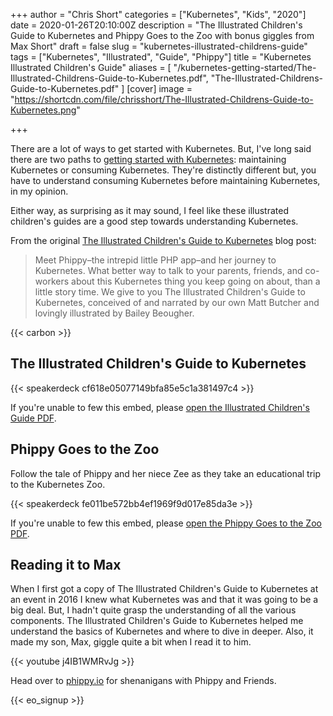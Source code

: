 +++
author = "Chris Short"
categories = ["Kubernetes", "Kids", "2020"]
date = 2020-01-26T20:10:00Z
description = "The Illustrated Children's Guide to Kubernetes and Phippy Goes to the Zoo with bonus giggles from Max Short"
draft = false
slug = "kubernetes-illustrated-childrens-guide"
tags = ["Kubernetes", "Illustrated", "Guide", "Phippy"]
title = "Kubernetes Illustrated Children's Guide"
aliases = [
  "/kubernetes-getting-started/The-Illustrated-Childrens-Guide-to-Kubernetes.pdf",
  "The-Illustrated-Childrens-Guide-to-Kubernetes.pdf"
]
[cover]
image = "https://shortcdn.com/file/chrisshort/The-Illustrated-Childrens-Guide-to-Kubernetes.png"

+++

There are a lot of ways to get started with Kubernetes. But, I've long said there are two paths to [getting started with Kubernetes](/kubernetes-getting-started/): maintaining Kubernetes or consuming Kubernetes. They're distinctly different but, you have to understand consuming Kubernetes before maintaining Kubernetes, in my opinion.

Either way, as surprising as it may sound, I feel like these illustrated children's guides are a good step towards understanding Kubernetes.

From the original [The Illustrated Children's Guide to Kubernetes](https://kubernetes.io/blog/2016/06/illustrated-childrens-guide-to-kubernetes/) blog post:

> Meet Phippy–the intrepid little PHP app–and her journey to Kubernetes. What better way to talk to your parents, friends, and co-workers about this Kubernetes thing you keep going on about, than a little story time. We give to you The Illustrated Children's Guide to Kubernetes, conceived of and narrated by our own Matt Butcher and lovingly illustrated by Bailey Beougher.

{{< carbon >}}

## The Illustrated Children's Guide to Kubernetes

{{< speakerdeck cf618e05077149bfa85e5c1a381497c4 >}}

If you're unable to few this embed, please [open the Illustrated Children's Guide PDF](https://shortcdn.com/file/chrisshort/pdf/Illustrated-Childrens-Guide-to-Kubernetes.pdf).

## Phippy Goes to the Zoo

Follow the tale of Phippy and her niece Zee as they take an educational trip to the Kubernetes Zoo.

{{< speakerdeck fe011be572bb4ef1969f9d017e85da3e >}}

If you're unable to few this embed, please [open the Phippy Goes to the Zoo PDF](https://shortcdn.com/file/chrisshort/pdf/Phippy-Goes-To-The-Zoo.pdf).

## Reading it to Max

When I first got a copy of The Illustrated Children's Guide to Kubernetes at an event in 2016 I knew what Kubernetes was and that it was going to be a big deal. But, I hadn't quite grasp the understanding of all the various components. The Illustrated Children's Guide to Kubernetes helped me understand the basics of Kubernetes and where to dive in deeper. Also, it made my son, Max, giggle quite a bit when I read it to him.

{{< youtube j4IB1WMRvJg >}}

Head over to [phippy.io](http://phippy.io/) for shenanigans with Phippy and Friends.

{{< eo_signup >}}
